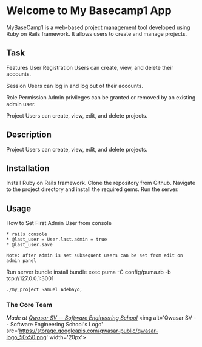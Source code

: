 # Welcome to My Basecamp1 App
MyBaseCamp1 is a web-based project management tool developed using Ruby on Rails framework. 
It allows users to create and manage projects.

## Task
Features
User Registration
Users can create, view, and delete their accounts.

Session
Users can log in and log out of their accounts.

Role Permission
Admin privileges can be granted or removed by an existing admin user.

Project
Users can create, view, edit, and delete projects. 

## Description
Project
Users can create, view, edit, and delete projects. 

## Installation
Install Ruby on Rails framework.
Clone the repository from Github.
Navigate to the project directory and install the required gems.
Run the server.

## Usage
How to Set First Admin User from console 

    * rails console
    * @last_user = User.last.admin = true
    * @last_user.save

    Note: after admin is set subsequent users can be set from edit on admin panel

Run server
    bundle install
    bundle exec puma -C config/puma.rb -b tcp://127.0.0.1:3001

```
./my_project Samuel Adebayo,  
```

### The Core Team

<span><i>Made at <a href='https://qwasar.io'>Qwasar SV -- Software Engineering School</a></i></span>
<span><img alt='Qwasar SV -- Software Engineering School's Logo' src='https://storage.googleapis.com/qwasar-public/qwasar-logo_50x50.png' width='20px'></span>
